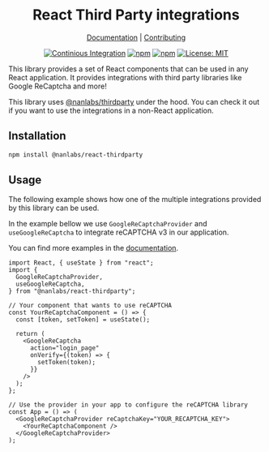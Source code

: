<!--lint disable double-link awesome-heading awesome-git-repo-age awesome-toc-->

<div align="center">
<h1>React Third Party integrations</h1>

[Documentation][docs] |
[Contributing][contributing]

</div>
<div align="center">

[![Continious Integration][cibadge]][ciurl]
[![npm][npmversion]][npmurl]
[![npm][npmdownloads]][npmurl]
[![License: MIT][licensebadge]][licenseurl]

</div>

This library provides a set of React components that can be used in any React application.
It provides integrations with third party libraries like Google ReCaptcha and more!

This library uses [@nanlabs/thirdparty](https://www.npmjs.com/package/@nanlabs/thirdparty) under the hood.
You can check it out if you want to use the integrations in a non-React application.

## Installation

```bash
npm install @nanlabs/react-thirdparty
```

## Usage

The following example shows how one of the multiple integrations provided by this library can be used.

In the example bellow we use `GoogleReCaptchaProvider` and `useGoogleReCaptcha` to integrate reCAPTCHA v3 in our application.

You can find more examples in the [documentation][docs].

```tsx
import React, { useState } from "react";
import {
  GoogleReCaptchaProvider,
  useGoogleReCaptcha,
} from "@nanlabs/react-thirdparty";

// Your component that wants to use reCAPTCHA
const YourReCaptchaComponent = () => {
  const [token, setToken] = useState();

  return (
    <GoogleReCaptcha
      action="login_page"
      onVerify={(token) => {
        setToken(token);
      }}
    />
  );
};

// Use the provider in your app to configure the reCAPTCHA library
const App = () => (
  <GoogleReCaptchaProvider reCaptchaKey="YOUR_RECAPTCHA_KEY">
    <YourReCaptchaComponent />
  </GoogleReCaptchaProvider>
);
```

[docs]: https://nanlabs.github.io/nancy.js/
[contributing]: https://github.com/nanlabs/nancy.js/blob/main/CONTRIBUTING.md
[cibadge]: https://github.com/nanlabs/nancy.js/actions/workflows/ci.yml/badge.svg
[npmversion]: https://img.shields.io/npm/v/@nanlabs/react-thirdparty.svg?maxAge=2592000?style=plastic
[npmdownloads]: https://img.shields.io/npm/dm/@nanlabs/react-thirdparty.svg?maxAge=2592000?style=plastic
[licensebadge]: https://img.shields.io/badge/License-MIT-blue.svg
[ciurl]: https://github.com/nanlabs/nancy.js/actions/workflows/ci.yml
[npmurl]: https://www.npmjs.com/package/@nanlabs/react-thirdparty
[licenseurl]: https://github.com/nanlabs/nancy.js/blob/main/LICENSE

